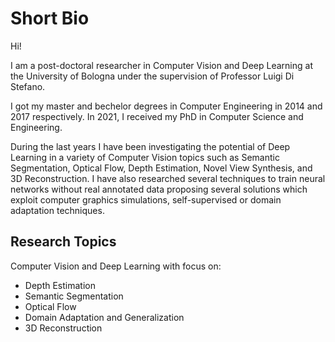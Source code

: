 # Short Bio

Hi!

I am a post-doctoral researcher in Computer Vision and Deep Learning at the University of Bologna under the supervision of Professor Luigi Di Stefano.

I got my master and bechelor degrees in Computer Engineering in 2014 and 2017 respectively. 
In 2021, I received my PhD in Computer Science and Engineering. 

During the last years I have been investigating the potential of Deep Learning in a variety of Computer Vision topics such as Semantic Segmentation, Optical Flow, Depth Estimation, Novel View Synthesis, and 3D Reconstruction. I have also researched several techniques to train neural networks without real annotated data proposing several solutions which exploit computer graphics simulations, self-supervised or domain adaptation techniques.

## Research Topics

Computer Vision and Deep Learning with focus on:

* Depth Estimation
* Semantic Segmentation
* Optical Flow
* Domain Adaptation and Generalization
* 3D Reconstruction
